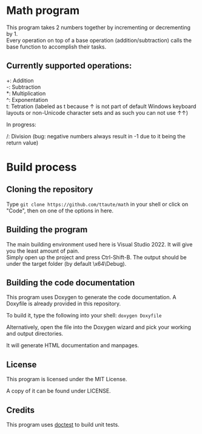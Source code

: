 ﻿# Math program

This program takes 2 numbers together by incrementing or decrementing by 1.<br>
Every operation on top of a base operation (addition/subtraction) calls 
the base function to accomplish their tasks.

## Currently supported operations:

+: Addition<br>
-: Subtraction<br>
\*: Multiplication<br>
^: Exponentation<br>
t: Tetration (labeled as t because ↑ is not part of default Windows keyboard layouts or non-Unicode character sets and as such you can not use ↑↑)

In progress:

/: Division (bug: negative numbers always result in -1 due to it being the return value) 

# Build process

## Cloning the repository
Type `git clone https://github.com/ttaute/math` in your shell or click on "Code", then on one of the options in here.

## Building the program
The main building environment used here is Visual Studio 2022. It will give you the least amount of pain.<br>
Simply open up the project and press Ctrl-Shift-B. The output should be under the target folder (by default \x64\Debug).<br>

## Building the code documentation
This program uses Doxygen to generate the code documentation.
A Doxyfile is already provided in this repository.

To build it, type the following into your shell: `doxygen Doxyfile`

Alternatively, open the file into the Doxygen wizard and pick your working and output directories.

It will generate HTML documentation and manpages.

## License
This program is licensed under the MIT License.

A copy of it can be found under LICENSE.

## Credits
This program uses [doctest](https://github.com/doctest/doctest) to build unit tests.
